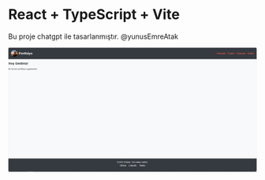 # React + TypeScript + Vite <Portfolio App>
Bu proje chatgpt ile tasarlanmıştır. @yunusEmreAtak






![alt text](https://github.com/yeatak/gptPortfolio/blob/main/src/assets/preview.JPG?raw=true)